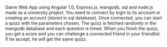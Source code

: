 Game Web App using Angular 1.0, Express.js, mangodb, sql and node.js made as a university project.
You need to connect by login to its account or creating an account (stored in sql database). Once connected, you can start a quizz with the parameters chosen. The quizz is fetched randomly in the mangodb database and each question is timed. When you finish the quizz, you get a score and you can challenge a connected friend in your friendlist. If he accept, he will get the same quizz.